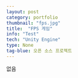 ```yaml
---
layout: post
category: portfolio
thumbnail: "fps.jpg"
title:  "FPS 게임"
info: "Test"
tech: "Unity Engine"
type: None
tag-blue: 오픈 소스 프로젝트
---
```

없음
